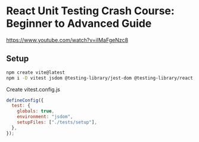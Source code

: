 # React Unit Testing Crash Course: Beginner to Advanced Guide

https://www.youtube.com/watch?v=iIMaFgeNzc8

## Setup

```sh
npm create vite@latest
npm i -D vitest jsdom @testing-library/jest-dom @testing-library/react @testing-library/user-event
```

Create vitest.config.js

```js
defineConfig({
  test: {
    globals: true,
    environment: "jsdom",
    setupFiles: ["./tests/setup"],
  },
});
```
